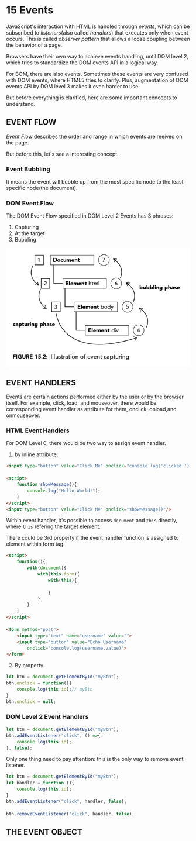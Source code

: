 # 15 Events
JavaScript's interaction with HTML is handled through *events*, which can be subscribed to *listeners*(also called *handlers*) that executes only when event occurs. This is called *observer pattern* that allows a loose coupling between the behavior of a page.

Browsers have their own way to achieve events handling, until DOM level 2, which tries to standardize the DOM events API in a logical way.

For BOM, there are also events. Sometimes these events are very confused with DOM events, where HTML5 tries to clarify. Plus, augmentation of DOM events API by DOM level 3 makes it even harder to use.

But before everything is clarified, here are some important concepts to understand.

## EVENT FLOW
*Event Flow* describes the order and range in which events are reeived on the page.

But before this, let's see a interesting concept.
### Event Bubbling

It means the event will bubble up from the most specific node to the least specific node(the document).

### DOM Event Flow
The DOM Event Flow specified in DOM Level 2 Events has 3 phrases:
1. Capturing
2. At the target
3. Bubbling

![TheDOMEventFlow](./DOMEventFlow.png)

## EVENT HANDLERS
Events are certain actions performed either by the user or by the browser itself. For example, click, load, and mouseover, there would be corresponding event handler as attribute for them, onclick, onload,and onmouseover.

### HTML Event Handlers
For DOM Level 0, there would be two way to assign event handler.
1. by inline attribute:
```html
<input type="button" value="Click Me" onclick="console.log('clicked!');"/>

<script>
    function showMessage(){
        console.log("Hello World!");
    }
</script>
<input type="button" value="Click Me" onclick="showMessage()"/>
```

Within event handler, it's possible to access `document` and `this` directly, where `this` refering the target element.

There could be 3rd property if the event handler function is assigned to element within form tag.
```html
<script>
    function(){
        with(document){
            with(this.form){
                with(this){

                }
            }
        }
    }
</script>

<form method="post">
    <input type="text" name="username" value="">
    <input type="button" value="Echo Username"
        onclick="console.log(username.value)">
</form>
```

2. By property:
```js
let btn = document.getElementById("myBtn");
btn.onclick = function(){
    console.log(this.id);// myBtn
}
btn.onclick = null;
```

### DOM Level 2 Event Handlers
```js
let btn = document.getElementById("myBtn");
btn.addEventListener("click", () =>{
    console.log(this.id);
}, false);
```
Only one thing need to pay attention: this is the only way to remove event listener.
```js
let btn = document.getElementById("myBtn");
let handler = function (){
    console.log(this.id);
}
btn.addEventListener("click", handler, false);

btn.removeEventListener("click", handler, false);
```

## THE EVENT OBJECT